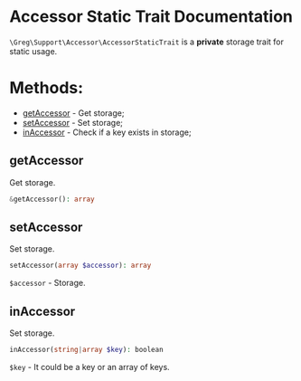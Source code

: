 # Accessor Static Trait Documentation

`\Greg\Support\Accessor\AccessorStaticTrait` is a **private** storage trait for static usage.

# Methods:

* [getAccessor](#getaccessor) - Get storage;
* [setAccessor](#setaccessor) - Set storage;
* [inAccessor](#inAccessor) - Check if a key exists in storage;

## getAccessor

Get storage.

```php
&getAccessor(): array
```

## setAccessor

Set storage.

```php
setAccessor(array $accessor): array
```

`$accessor` - Storage.

## inAccessor

Set storage.

```php
inAccessor(string|array $key): boolean
```

`$key` - It could be a key or an array of keys.
